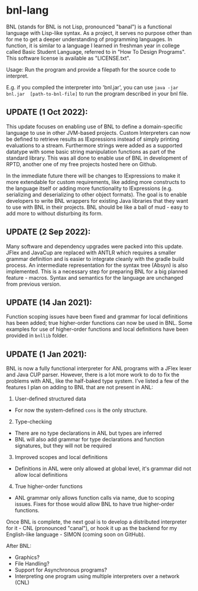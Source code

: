 # bnl-lang
BNL (stands for BNL is not Lisp, pronounced "banal") is a functional language with Lisp-like 
syntax. As a project, it serves no purpose other than for me to get a deeper understanding
of programming languages. In function, it is similar to a language I learned in freshman
year in college called Basic Student Language, referred to in "How To Design Programs". 
This software license is available as "LICENSE.txt".

Usage: Run the program and provide a filepath for the source code to interpret.

E.g. if you compiled the interpreter into 'bnl.jar', you can use `java -jar bnl.jar 
[path-to-bnl-file]` to run the program described in your bnl file.

UPDATE (1 Oct 2022):
-
This update focuses on enabling use of BNL to define a domain-specific language to use 
in other JVM-based projects. Custom Interpreters can now be defined to retrieve results
as IExpressions instead of simply printing evaluations to a stream. Furthermore strings
were added as a supported datatype with some basic string manipulation functions as part
of the standard library. This was all done to enable use of BNL in development of RPTD,
another one of my free projects hosted here on Github.

In the immediate future there will be changes to IExpressions to make it more extendable
for custom requirements, like adding more constructs to the language itself or adding
more functionality to IExpressions (e.g. serializing and deserializing to other object 
formats). The goal is to enable developers to write BNL wrappers for existing Java libraries
that they want to use with BNL in their projects. BNL should be like a ball of mud - easy
to add more to without disturbing its form.


UPDATE (2 Sep 2022):
-
Many software and dependency upgrades were packed into this update. JFlex and JavaCup are 
replaced with ANTLR which requires a smaller grammar definition and is easier to integrate
cleanly with the gradle build process. An intermediate representation for the syntax tree 
(Absyn) is also implemented. This is a necessary step for preparing BNL for a big planned
feature - macros. Syntax and semantics for the language are unchanged from previous version.

UPDATE (14 Jan 2021):
-
Function scoping issues have been fixed and grammar for local definitions has been added; 
true higher-order functions can now be used in BNL. Some examples for use of higher-order
functions and local definitions have been provided in `bnllib` folder.

UPDATE (1 Jan 2021):
-
BNL is now a fully functional interpreter for ANL programs with a JFlex lexer and Java CUP 
parser. However, there is a lot more work to do to fix the problems with ANL, like the 
half-baked type system. I've listed a few of the features I plan on adding to BNL that are 
not present in ANL:

1. User-defined structured data
  * For now the system-defined `cons` is the only structure.
2. Type-checking
  * There are no type declarations in ANL but types are inferred
  * BNL will also add grammar for type declarations and function signatures, but they will 
not be required
3. Improved scopes and local definitions
  * Definitions in ANL were only allowed at global level, it's grammar did not allow local 
definitions
4. True higher-order functions
  * ANL grammar only allows function calls via name, due to scoping issues. Fixes for those would 
allow BNL to have true higher-order functions.

Once BNL is complete, the next goal is to develop a distributed interpreter for it - CNL 
(pronounced "canal"), or hook it up as the backend for my English-like language - SIMON 
(coming soon on GitHub).


After BNL:
- Graphics?
- File Handling?
- Support for Asynchronous programs?
- Interpreting one program using multiple interpreters over a network (CNL)

